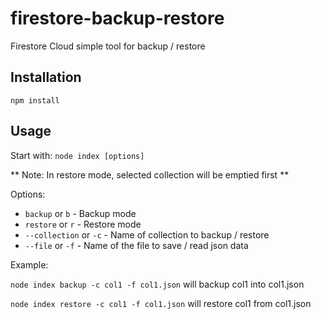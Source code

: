 # firestore-backup-restore
Firestore Cloud simple tool for backup / restore

## Installation
`npm install`

## Usage
Start with:
```node index [options]```

** Note: In restore mode, selected collection will be emptied first **

Options:
* `backup` or `b` - Backup mode
* `restore` or `r` - Restore mode
* `--collection` or `-c` - Name of collection to backup / restore
* `--file` or `-f` - Name of the file to save / read json data

Example:

`node index backup -c col1 -f col1.json` will backup col1 into col1.json

`node index restore -c col1 -f col1.json` will restore col1 from col1.json
